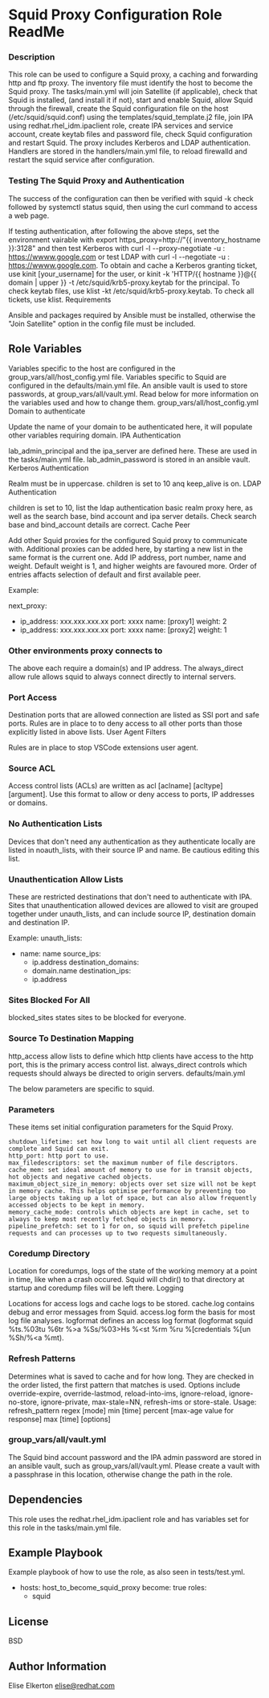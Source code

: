 Squid Proxy Configuration Role ReadMe
=========
### Description
This role can be used to configure a Squid proxy, a caching and forwarding http and ftp proxy. The inventory file must identify the host to become the Squid proxy. The tasks/main.yml will join Satellite (if applicable), check that Squid is installed, (and install it if not), start and enable Squid, allow Squid through the firewall, create the Squid configuration file on the host (/etc/squid/squid.conf) using the templates/squid_template.j2 file, join IPA using redhat.rhel_idm.ipaclient role, create IPA services and service account, create keytab files and password file, check Squid configuration and restart Squid. The proxy includes Kerberos and LDAP authentication. Handlers are stored in the handlers/main.yml file, to reload firewalld and restart the squid service after configuration.
### Testing The Squid Proxy and Authentication

The success of the configuration can then be verified with squid -k check followed by systemctl status squid, then using the curl command to access a web page.

If testing authentication, after following the above steps, set the environment vairable with export https_proxy=http://"{{ inventory_hostname }}:3128" and then test Kerberos with curl -l --proxy-negotiate -u : https://wwww.google.com or test LDAP with curl -l --negotiate -u : https://wwww.google.com. To obtain and cache a Kerberos granting ticket, use kinit [your_username] for the user, or kinit -k 'HTTP/{{ hostname }}@{{ domain | upper }} -t /etc/squid/krb5-proxy.keytab for the principal. To check keytab files, use klist -kt /etc/squid/krb5-proxy.keytab. To check all tickets, use klist.
Requirements

Ansible and packages required by Ansible must be installed, otherwise the "Join Satellite" option in the config file must be included.

Role Variables
------------------
Variables specific to the host are configured in the group_vars/all/host_config.yml file. Variables specific to Squid are configured in the defaults/main.yml file. An ansible vault is used to store passwords, at group_vars/all/vault.yml. Read below for more information on the variables used and how to change them.
group_vars/all/host_config.yml
Domain to authenticate

Update the name of your domain to be authenticated here, it will populate other variables requiring domain.
IPA Authentication

lab_admin_principal and the ipa_server are defined here. These are used in the tasks/main.yml file. lab_admin_password is stored in an ansible vault.
Kerberos Authentication

Realm must be in uppercase. children is set to 10 anq keep_alive is on.
LDAP Authentication

children is set to 10, list the ldap authentication basic realm proxy here, as well as the search base, bind account and ipa server details. Check search base and bind_account details are correct.
Cache Peer

Add other Squid proxies for the configured Squid proxy to communicate with. Additional proxies can be added here, by starting a new list in the same format is the current one. Add IP address, port number, name and weight. Default weight is 1, and higher weights are favoured more. Order of entries affacts selection of default and first available peer.

Example:

next_proxy:

- ip_address: xxx.xxx.xxx.xx
  port: xxxx
  name: [proxy1]
  weight: 2
- ip_address: xxx.xxx.xxx.xx
  port: xxxx
  name: [proxy2]
  weight: 1

### Other environments proxy connects to

The above each require a domain(s) and IP address. The always_direct allow rule allows squid to always connect directly to internal servers.

### Port Access

Destination ports that are allowed connection are listed as SSl port and safe ports. Rules are in place to to deny access to all other ports than those explicitly listed in above lists.
User Agent Filters

Rules are in place to stop VSCode extensions user agent.

### Source ACL

Access control lists (ACLs) are written as acl [aclname] [acltype] [argument]. Use this format to allow or deny access to ports, IP addresses or domains.

### No Authentication Lists

Devices that don't need any authentication as they authenticate locally are listed in noauth_lists, with their source IP and name. Be cautious editing this list.

### Unauthentication Allow Lists

These are restricted destinations that don't need to authenticate with IPA. Sites that unauthentication allowed devices are allowed to visit are grouped together under unauth_lists, and can include source IP, destination domain and destination IP.

Example: unauth_lists:

- name: name
  source_ips:
    - ip.address
  destination_domains:
    - domain.name
  destination_ips:
    - ip.address

### Sites Blocked For All

blocked_sites states sites to be blocked for everyone.

### Source To Destination Mapping

http_access allow lists to define which http clients have access to the http port, this is the primary access control list. always_direct controls which requests should always be directed to origin servers.
defaults/main.yml

The below parameters are specific to squid.

### Parameters

These items set initial configuration parameters for the Squid Proxy.

    shutdown_lifetime: set how long to wait until all client requests are complete and Squid can exit.
    http_port: http port to use.
    max_filedescriptors: set the maximum number of file descriptors.
    cache_mem: set ideal amount of memory to use for in transit objects, hot objects and negative cached objects.
    maximum_object_size_in_memory: objects over set size will not be kept in memory cache. This helps optimise performance by preventing too large objects taking up a lot of space, but can also allow frequently accessed objects to be kept in memory.
    memory_cache_mode: controls which objects are kept in cache, set to always to keep most recently fetched objects in memory.
    pipeline_prefetch: set to 1 for on, so squid will prefetch pipeline requests and can processes up to two requests simultaneously.

### Coredump Directory

Location for coredumps, logs of the state of the working memory at a point in time, like when a crash occured. Squid will chdir() to that directory at startup and coredump files will be left there.
Logging

Locations for access logs and cache logs to be stored. cache.log contains debug and error messages from Squid. access.log form the basis for most log file analyses. logformat defines an access log format (logformat squid %ts.%03tu %6tr %>a %Ss/%03>Hs %<st %rm %ru %[credentials %[un %Sh/%<a %mt).

### Refresh Patterns

Determines what is saved to cache and for how long. They are checked in the order listed, the first pattern that matches is used. Options include override-expire, override-lastmod, reload-into-ims, ignore-reload, ignore-no-store, ignore-private, max-stale=NN, refresh-ims or store-stale. Usage: refresh_pattern regex [mode] min [time] percent [max-age value for response] max [time] [options]

### group_vars/all/vault.yml

The Squid bind account password and the IPA admin password are stored in an ansible vault, such as group_vars/all/vault.yml. Please create a vault with a passphrase in this location, otherwise change the path in the role.

## Dependencies

This role uses the redhat.rhel_idm.ipaclient role and has variables set for this role in the tasks/main.yml file.

Example Playbook
------------------
Example playbook of how to use the role, as also seen in tests/test.yml.

- hosts: host_to_become_squid_proxy
  become: true
  roles:
     - squid

License
------------------
BSD

Author Information
------------------
Elise Elkerton elise@redhat.com



